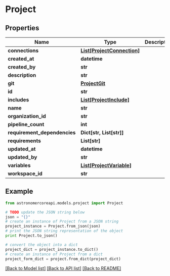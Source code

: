 # Project


## Properties
Name | Type | Description | Notes
------------ | ------------- | ------------- | -------------
**connections** | [**List[ProjectConnection]**](ProjectConnection.md) |  | [optional] 
**created_at** | **datetime** |  | 
**created_by** | **str** |  | 
**description** | **str** |  | [optional] 
**git** | [**ProjectGit**](ProjectGit.md) |  | [optional] 
**id** | **str** |  | 
**includes** | [**List[ProjectInclude]**](ProjectInclude.md) |  | [optional] 
**name** | **str** |  | 
**organization_id** | **str** |  | 
**pipeline_count** | **int** |  | [optional] 
**requirement_dependencies** | **Dict[str, List[str]]** |  | [optional] 
**requirements** | **List[str]** |  | [optional] 
**updated_at** | **datetime** |  | 
**updated_by** | **str** |  | 
**variables** | [**List[ProjectVariable]**](ProjectVariable.md) |  | [optional] 
**workspace_id** | **str** |  | 

## Example

```python
from astronomercoreapi.models.project import Project

# TODO update the JSON string below
json = "{}"
# create an instance of Project from a JSON string
project_instance = Project.from_json(json)
# print the JSON string representation of the object
print Project.to_json()

# convert the object into a dict
project_dict = project_instance.to_dict()
# create an instance of Project from a dict
project_form_dict = project.from_dict(project_dict)
```
[[Back to Model list]](../README.md#documentation-for-models) [[Back to API list]](../README.md#documentation-for-api-endpoints) [[Back to README]](../README.md)


